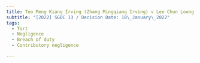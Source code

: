 ```yaml
---
title: Teo Meng Kiang Irving (Zhang Mingqiang Irving) v Lee Chun Loong (Li Junlong)
subtitle: "[2022] SGDC 13 / Decision Date: 18\_January\_2022"
tags:
  - Tort
  - Negligence
  - Breach of duty
  - Contributory negligence

---
```

